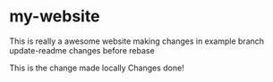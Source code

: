 # my-website

This is really a awesome website
making changes in example branch
update-readme changes 
before rebase


This is the change made locally 
Changes done!

